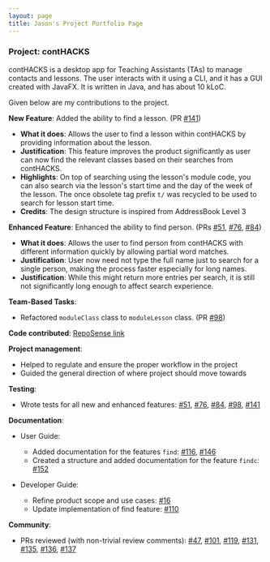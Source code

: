 ```yaml
---
layout: page
title: Jason's Project Portfolio Page
---
```


### Project: contHACKS

contHACKS is a desktop app for Teaching Assistants (TAs) to manage contacts and lessons. The user interacts with it using a CLI, and it has a GUI created with JavaFX. It is written in Java, and has about 10 kLoC.

Given below are my contributions to the project.

**New Feature**: Added the ability to find a lesson. (PR [#141](https://github.com/AY2122S1-CS2103T-T09-2/tp/pull/141))
* **What it does**: Allows the user to find a lesson within contHACKS by providing information about the lesson.
* **Justification**: This feature improves the product significantly as user can now find the relevant classes based on their searches from contHACKS.
* **Highlights**: On top of searching using the lesson's module code, you can also search via the lesson's start time and the day of the week of the lesson. The once obsolete tag prefix `t/` was recycled to be used to search for lesson start time.
* **Credits**: The design structure is inspired from AddressBook Level 3

**Enhanced Feature**: Enhanced the ability to find person. (PRs [#51](https://github.com/AY2122S1-CS2103T-T09-2/tp/pull/51), [#76](https://github.com/AY2122S1-CS2103T-T09-2/tp/pull/76), [#84](https://github.com/AY2122S1-CS2103T-T09-2/tp/pull/84))
* **What it does**: Allows the user to find person from contHACKS with different information quickly by allowing partial word matches.
* **Justification**: User now need not type the full name just to search for a single person, making the process faster especially for long names.
* **Justification**: While this might return more entries per search, it is still not significantly long enough to affect search experience.

**Team-Based Tasks**: 
* Refactored `moduleClass` class to `moduleLesson` class. (PR [#98](https://github.com/AY2122S1-CS2103T-T09-2/tp/pull/98))

**Code contributed**: [RepoSense link](https://nus-cs2103-ay2122s1.github.io/tp-dashboard/?search=&sort=groupTitle&sortWithin=title&timeframe=commit&mergegroup=&groupSelect=groupByRepos&breakdown=true&checkedFileTypes=docs~functional-code~test-code~other&since=2021-09-17&tabOpen=true&tabType=authorship&zFR=false&tabAuthor=jason-ng-zq99&tabRepo=AY2122S1-CS2103T-T09-2%2Ftp%5Bmaster%5D&authorshipIsMergeGroup=false&authorshipFileTypes=docs~functional-code~test-code~other&authorshipIsBinaryFileTypeChecked=false)

**Project management**:
* Helped to regulate and ensure the proper workflow in the project
* Guided the general direction of where project should move towards

**Testing**:
* Wrote tests for all new and enhanced features:
  [#51](https://github.com/AY2122S1-CS2103T-T09-2/tp/pull/51),
  [#76](https://github.com/AY2122S1-CS2103T-T09-2/tp/pull/76),
  [#84](https://github.com/AY2122S1-CS2103T-T09-2/tp/pull/84),
  [#98](https://github.com/AY2122S1-CS2103T-T09-2/tp/pull/98),
  [#141](https://github.com/AY2122S1-CS2103T-T09-2/tp/pull/141)

**Documentation**:
* User Guide:
    * Added documentation for the features `find`: [#116](https://github.com/AY2122S1-CS2103T-T09-2/tp/pull/116), [#146](https://github.com/AY2122S1-CS2103T-T09-2/tp/pull/146)
    * Created a structure and added documentation for the feature `findc`: [#152](https://github.com/AY2122S1-CS2103T-T09-2/tp/pull/152)

* Developer Guide:
    * Refine product scope and use cases: [#16](https://github.com/AY2122S1-CS2103T-T09-2/tp/pull/16)
    * Update implementation of find feature: [#110](https://github.com/AY2122S1-CS2103T-T09-2/tp/pull/110)

**Community**:
* PRs reviewed (with non-trivial review comments):
  [#47](https://github.com/AY2122S1-CS2103T-T09-2/tp/pull/47),
  [#101](https://github.com/AY2122S1-CS2103T-T09-2/tp/pull/101),
  [#119](https://github.com/AY2122S1-CS2103T-T09-2/tp/pull/119),
  [#131](https://github.com/AY2122S1-CS2103T-T09-2/tp/pull/131),
  [#135](https://github.com/AY2122S1-CS2103T-T09-2/tp/pull/135),
  [#136](https://github.com/AY2122S1-CS2103T-T09-2/tp/pull/136),
  [#137](https://github.com/AY2122S1-CS2103T-T09-2/tp/pull/137)
